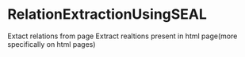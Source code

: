 # RelationExtractionUsingSEAL
Extact relations from page
Extract realtions present in html page(more specifically on html pages)
